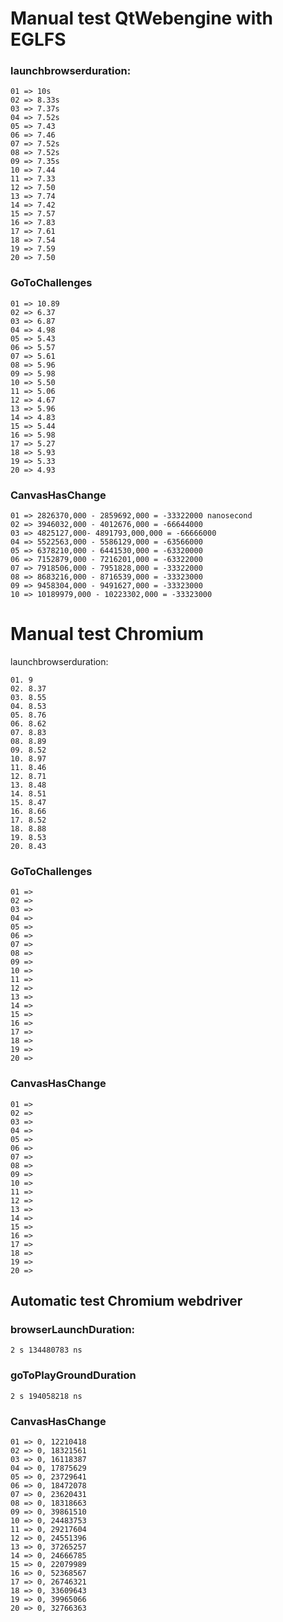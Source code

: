 # Manual test QtWebengine with EGLFS

### launchbrowserduration:
```
01 => 10s
02 => 8.33s
03 => 7.37s
04 => 7.52s
05 => 7.43
06 => 7.46
07 => 7.52s
08 => 7.52s
09 => 7.35s
10 => 7.44
11 => 7.33
12 => 7.50
13 => 7.74
14 => 7.42
15 => 7.57
16 => 7.83
17 => 7.61
18 => 7.54
19 => 7.59
20 => 7.50
```

### GoToChallenges

```
01 => 10.89
02 => 6.37
03 => 6.87
04 => 4.98
05 => 5.43
06 => 5.57
07 => 5.61
08 => 5.96
09 => 5.98
10 => 5.50
11 => 5.06
12 => 4.67
13 => 5.96
14 => 4.83
15 => 5.44
16 => 5.98
17 => 5.27
18 => 5.93
19 => 5.33
20 => 4.93
```

### CanvasHasChange

```
01 => 2826370,000 - 2859692,000 = -33322000 nanosecond
02 => 3946032,000 - 4012676,000 = -66644000
03 => 4825127,000- 4891793,000,000 = -66666000
04 => 5522563,000 - 5586129,000 = -63566000
05 => 6378210,000 - 6441530,000 = -63320000
06 => 7152879,000 - 7216201,000 = -63322000
07 => 7918506,000 - 7951828,000 = -33322000
08 => 8683216,000 - 8716539,000 = -33323000
09 => 9458304,000 - 9491627,000 = -33323000
10 => 10189979,000 - 10223302,000 = -33323000
```

# Manual test Chromium

launchbrowserduration:
```
01. 9
02. 8.37
03. 8.55
04. 8.53
05. 8.76
06. 8.62
07. 8.83
08. 8.89
09. 8.52
10. 8.97
11. 8.46
12. 8.71
13. 8.48
14. 8.51
15. 8.47
16. 8.66
17. 8.52
18. 8.88
19. 8.53
20. 8.43
```
### GoToChallenges
```
01 => 
02 => 
03 => 
04 => 
05 => 
06 => 
07 => 
08 => 
09 => 
10 => 
11 => 
12 => 
13 => 
14 => 
15 => 
16 => 
17 => 
18 => 
19 => 
20 => 
```

### CanvasHasChange

```
01 => 
02 => 
03 => 
04 => 
05 => 
06 => 
07 => 
08 => 
09 => 
10 => 
11 => 
12 => 
13 => 
14 => 
15 => 
16 => 
17 => 
18 => 
19 => 
20 => 
```



## Automatic test Chromium webdriver

### browserLaunchDuration: 

```
2 s 134480783 ns
```

### goToPlayGroundDuration

```
2 s 194058218 ns
```
### CanvasHasChange
```
01 => 0, 12210418
02 => 0, 18321561
03 => 0, 16118387
04 => 0, 17875629 
05 => 0, 23729641 
06 => 0, 18472078 
07 => 0, 23620431
08 => 0, 18318663 
09 => 0, 39861510 
10 => 0, 24483753 
11 => 0, 29217604 
12 => 0, 24551396 
13 => 0, 37265257 
14 => 0, 24666785 
15 => 0, 22079989
16 => 0, 52368567 
17 => 0, 26746321 
18 => 0, 33609643 
19 => 0, 39965066 
20 => 0, 32766363
```





